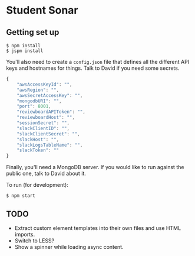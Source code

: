 Student Sonar
=============

Getting set up
--------------
```
$ npm install
$ jspm install
```

You'll also need to create a `config.json` file that defines all the different
API keys and hostnames for things. Talk to David if you need some secrets.
```javascript
{
    "awsAccessKeyId": "",
    "awsRegion": "",
    "awsSecretAccessKey": "",
    "mongodbURI": "",
    "port": 8001,
    "reviewboardAPIToken": "",
    "reviewboardHost": "",
    "sessionSecret": "",
    "slackClientID": "",
    "slackClientSecret": "",
    "slackHost": "",
    "slackLogsTableName": "",
    "slackToken": ""
}
```

Finally, you'll need a MongoDB server. If you would like to run against the
public one, talk to David about it.

To run (for development):
```
$ npm start
```


TODO
----
* Extract custom element templates into their own files and use HTML imports.
* Switch to LESS?
* Show a spinner while loading async content.
